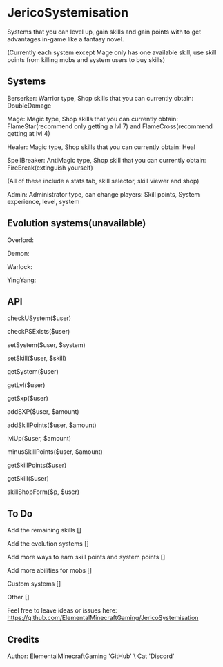 # JericoSystemisation
Systems that you can level up, gain skills and gain points with to get advantages in-game like a fantasy novel.

(Currently each system except Mage only has one available skill, use skill points from killing mobs and system users to buy skills)

## Systems
Berserker: Warrior type, Shop skills that you can currently obtain: DoubleDamage

Mage: Magic type, Shop skills that you can currently obtain: FlameStar(recommend only getting a lvl 7) and FlameCross(recommend getting at lvl 4)

Healer: Magic type, Shop skills that you can currently obtain: Heal

SpellBreaker: AntiMagic type, Shop skill that you can currently obtain: FireBreak(extinguish yourself)

(All of these include a stats tab, skill selector, skill viewer and shop)

Admin: Administrator type, can change players: Skill points, System experience, level, system

## Evolution systems(unavailable)
Overlord:

Demon:

Warlock:

YingYang:

## API
checkUSystem($user)

checkPSExists($user)

setSystem($user, $system)

setSkill($user, $skill)

getSystem($user)

getLvl($user)

getSxp($user)

addSXP($user, $amount)

addSkillPoints($user, $amount)

lvlUp($user, $amount)

minusSkillPoints($user, $amount)

getSkillPoints($user)

getSkill($user)

skillShopForm($p, $user)

## To Do
Add the remaining skills []

Add the evolution systems []

Add more ways to earn skill points and system points []

Add more abilities for mobs []

Custom systems []

Other []

Feel free to leave ideas or issues here: https://github.com/ElementalMinecraftGaming/JericoSystemisation

## Credits
Author: ElementalMinecraftGaming 'GitHub' \ Cat 'Discord'